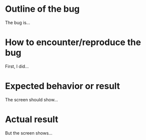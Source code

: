 # Outline of the bug
The bug is...

# How to encounter/reproduce the bug
First, I did...

# Expected behavior or result
The screen should show...

# Actual result
But the screen shows...